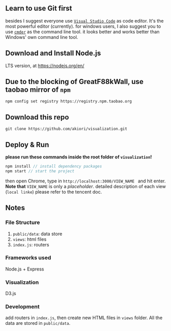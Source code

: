 ## Learn to use Git first
besides I suggest everyone use [`Visual Studio Code`](https://code.visualstudio.com/) as code editor. It's the most powerful editor (currently).
for windows users, I also suggest you to use [`cmder`](https://cmder.net/) as the command line tool. it looks better and works better than Windows' own command line tool.

## Download and Install Node.js
LTS version, at https://nodejs.org/en/

## Due to the blocking of GreatF88kWall, use taobao mirror of `npm`
```npm config set registry https://registry.npm.taobao.org```

## Download this repo
```git clone https://github.com/akiori/visualization.git```

## Deploy & Run
**please run these commands inside the root folder of `visualization`!**
```javascript
npm install // install dependency packages
npm start // start the project
```

then open Chrome, type in ```http://localhost:3000/VIEW_NAME ``` and hit enter. 
**Note that** `VIEW_NAME` is only a *placeholder*. detailed description of each view (`local linke`) please refer to the tencent doc.

## Notes

### File Structure
1. `public/data`: data store
2. `views`: html files
3. `index.js`: routers

### Frameworks used
Node.js + Express

### Visualization
D3.js

### Development
add routers in `index.js`, then create new HTML files in `views` folder. All the data are stored in `public/data`.

